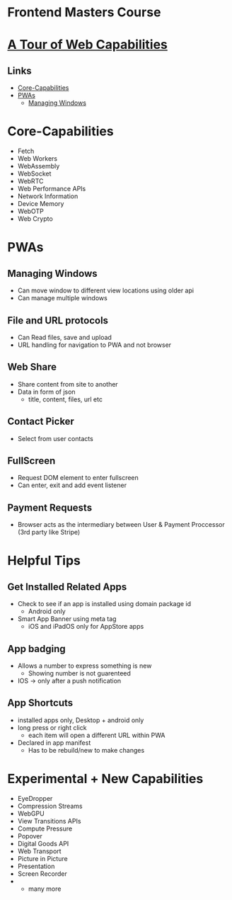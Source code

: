 # Frontend Masters Course

# [A Tour of Web Capabilities](https://frontendmasters.com/courses/device-web-apis/)

## Links
- [Core-Capabilities](#core-capabilities)
- [PWAs](#pwas)
  - [Managing Windows](#managing-windows)

# Core-Capabilities
  - Fetch
  - Web Workers
  - WebAssembly
  - WebSocket
  - WebRTC
  - Web Performance APIs
  - Network Information
  - Device Memory
  - WebOTP
  - Web Crypto

# PWAs
## Managing Windows
  - Can move window to different view locations using older api
  - Can manage multiple windows
## File and URL protocols
  - Can Read files, save and upload
  - URL handling for navigation to PWA and not browser
## Web Share
  - Share content from site to another
  - Data in form of json
    - title, content, files, url etc
## Contact Picker
  - Select from user contacts
## FullScreen
  - Request DOM element to enter fullscreen
  - Can enter, exit and add event listener
## Payment Requests
  - Browser acts as the intermediary between User & Payment Proccessor (3rd party like Stripe)

# Helpful Tips
## Get Installed Related Apps
  - Check to see if an app is installed using domain package id
    - Android only
  - Smart App Banner using meta tag
    - iOS and iPadOS only for AppStore apps
## App badging
  - Allows a number to express something is new
    - Showing number is not guarenteed
  - IOS -> only after a push notification
## App Shortcuts
  - installed apps only, Desktop + android only
  - long press or right click
    - each item will open a different URL within PWA
  - Declared in app manifest
    - Has to be rebuild/new to make changes


# Experimental + New Capabilities
 - EyeDropper
 - Compression Streams
 - WebGPU
 - View Transitions APIs
 - Compute Pressure
 - Popover
 - Digital Goods API
 - Web Transport
 - Picture in Picture
 - Presentation
 - Screen Recorder
 - + many more